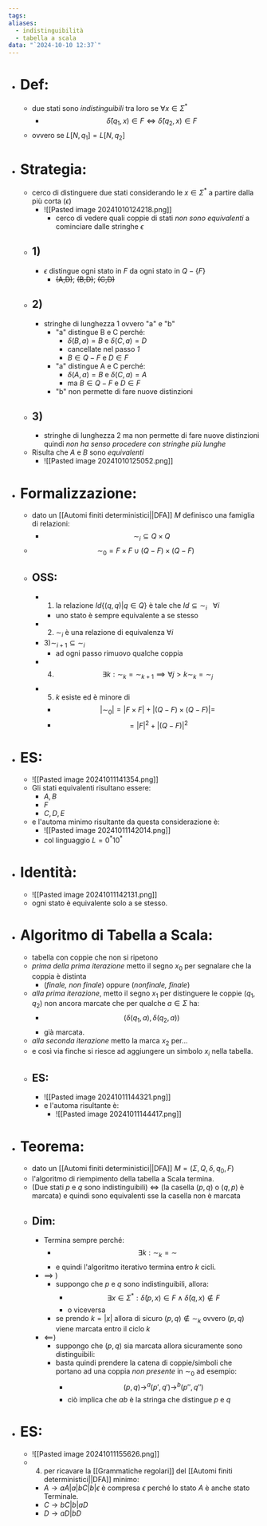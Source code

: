 ```yaml
---
tags: 
aliases:
  - indistinguibilità
  - tabella a scala
data: "`2024-10-10 12:37`"
---
```

- # Def:
	- due stati sono _indistinguibili_ tra loro se $\forall x \in \Sigma^{*}$ 
		- $$\hat{\delta}(q_{1},x)\in F \iff \hat{\delta}(q_{2},x)\in F$$
	- ovvero se $L[N,q_{1}]=L[N,q_{2}]$
- # Strategia:
	- cerco di distinguere due stati considerando le $x\in \Sigma^{*}$ a partire dalla più corta ($\epsilon$)
		- ![[Pasted image 20241010124218.png]]
			- cerco di vedere quali coppie di stati _non sono equivalenti_ a cominciare dalle stringhe $\epsilon$
	- ## 1)
		- $\epsilon$ distingue ogni stato in $F$ da ogni stato in $Q - \{F\}$ 
			-  ~~(A,D)~~; ~~(B,D)~~; ~~(C,D)~~ 
	- ## 2) 
		- stringhe di lunghezza 1 ovvero "a" e "b"
			- "a" distingue B e C perché:
				- $\delta(B,a)=B$   e   $\delta(C,a)=D$
				- cancellate nel passo _1_ 
				- $B\in Q-F$ e $D\in F$ 
			- "a" distingue A e C perché:
				- $\delta(A,a)=B$   e   $\delta(C, a)=A$ 
				- ma $B\in Q-F$ e $D\in F$
			- "b" non permette di fare nuove distinzioni 
	- ## 3) 
		- stringhe di lunghezza 2 ma non permette di fare nuove distinzioni quindi _non ha senso procedere con stringhe più lunghe_
	- Risulta che $A$ e $B$ sono _equivalenti_ 
		- ![[Pasted image 20241010125052.png]]
- # Formalizzazione:
	- dato un [[Automi finiti deterministici||DFA]] _M_ definisco una famiglia di relazioni:
		- $$\sim_{i}\subseteq Q \times Q$$ 
	- $$\sim_{0}=F \times F \cup (Q-F)\times(Q-F)$$
	- ## OSS:
		- 1) la relazione $Id\{(q,q)|q\in Q\}$ è tale che $Id\subseteq \sim_{i}\ \ \ \forall i$ 
			- uno stato è sempre equivalente a se stesso
		- 2) $\sim_{i}$ è una relazione di equivalenza $\forall i$ 
		- 3)$\sim_{i+1}\subseteq \sim_{i}$ 
			- ad ogni passo rimuovo qualche coppia 
		- 4) $$\exists k : \sim_{k}=\sim_{k+1}\implies\forall j>k  \sim_{k}=\sim_{j}$$
		- 5) $k$ esiste ed è minore di 
			- $$|\sim_{0}|=|F \times F|+|(Q-F) \times (Q-F)|=$$
			- $$=|F|^{2}+|(Q-F)|^{2}$$
- # ES:
	- ![[Pasted image 20241011141354.png]]
	- Gli stati equivalenti risultano essere:
		- $A,B$ 
		- $F$
		- $C,D,E$ 
	- e l'automa minimo risultante da questa considerazione è:
		- ![[Pasted image 20241011142014.png]]
		- col linguaggio $L= 0^{*}10^{*}$
- # Identità:
	- ![[Pasted image 20241011142131.png]]
	- ogni stato è equivalente solo a se stesso.
- # Algoritmo di Tabella a Scala:
	- tabella con coppie che non si ripetono
	- _prima della prima iterazione_ metto il segno $x_{0}$ per segnalare che la coppia è distinta 
		- (_finale, non finale_) oppure (_nonfinale, finale_) 
	- _alla prima iterazione_, metto il segno $x_{1}$ per distinguere le coppie $(q_{1},q_{2})$ non ancora marcate che per qualche $a\in \Sigma$ ha:
		- $$(\delta(q_{1},a), \delta(q_{2},a))$$
		- già marcata.
	- _alla seconda iterazione_ metto la marca $x_{2}$ per...
	- e così via finche si riesce ad aggiungere un simbolo $x_{i}$ nella tabella.
	- ## ES:
		- ![[Pasted image 20241011144321.png]]
		- e l'automa risultante è:
			- ![[Pasted image 20241011144417.png]]
- # Teorema:
	- dato un [[Automi finiti deterministici||DFA]] $M=(\Sigma, Q, \delta, q_{0}, F)$
	- l'algoritmo di riempimento della tabella a Scala termina. 
	- (Due stati $p$ e $q$ sono indistinguibili) $\iff$ (la casella $(p,q)$ o $(q,p)$ è marcata) e quindi sono equivalenti sse la casella non è marcata 
	- ## Dim:
		- Termina sempre perché:
			-  $$\exists k: \sim_{k}=\sim$$
			- e quindi l'algoritmo iterativo termina entro $k$ cicli.
		- $\implies$ )
			- suppongo che $p$ e $q$ sono indistinguibili, allora:
				-  $$\exists x \in \Sigma^{*}: \hat{\delta}(p,x)\in F \wedge \hat{\delta}(q,x)\notin F$$
				- o viceversa
			- se prendo $k=|x|$ allora di sicuro $(p,q)\notin \sim_{k}$ ovvero $(p,q)$ viene marcata entro il ciclo $k$
		- $\impliedby$)
			- suppongo che $(p,q)$ sia marcata allora sicuramente sono distinguibili:
			- basta quindi prendere la catena di coppie/simboli che portano ad una coppia _non presente_ in $\sim_{0}$ ad esempio:
				-  $$(p,q)\to^{a}(p',q')\to^{b}(p'',q'')$$
				- ciò implica che $ab$ è la stringa che distingue $p$ e $q$ 
- # ES:
	- ![[Pasted image 20241011155626.png]]
	- 4) per ricavare la [[Grammatiche regolari]] del [[Automi finiti deterministici||DFA]] minimo:
		- $A\to aA|a|bC|b|\epsilon$ è compresa $\epsilon$ perché lo stato $A$ è anche stato Terminale.
		- $C\to bC|b|aD$
		- $D\to aD|bD$ 